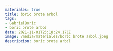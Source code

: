 ```yaml
---
materiales: true
title: boric brote arbol
tags:
- GabrielBoric
- boric brote arbol
date: 2021-11-01T23:18:24.170Z
image: /media/materiales/boric brote arbol.jpeg
descripcion: boric brote arbol
---
```

